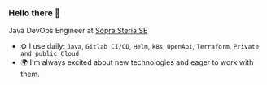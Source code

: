 ### Hello there 👋

Java DevOps Engineer at [Sopra Steria SE](https://www.soprasteria.com/en)<br>

- ⚙️ I use daily: `Java`, `Gitlab CI/CD`, `Helm`, `k8s`, `OpenApi`, `Terraform`, `Private and public Cloud`
- 🌍 I'm always excited about new technologies and eager to work with them.
